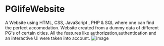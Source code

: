 # PGlifeWebsite
A Website using HTML, CSS, JavaScript , PHP & SQL where one can find the perfect accomodation.
Website created from a dummy data of different PG's of certain cities.
All the features like authorization,authentication and an interactive UI were taken into account.
![image](https://github.com/ReX027/PGlifeWebsite/assets/90253821/29a6ddcc-fee5-427a-8742-02a760a87a7b)

